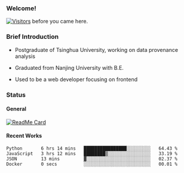 ### Welcome!

[![Visitors](https://visitor-badge.laobi.icu/badge?page_id=HermitSun.HermitSun)]() before you came here.

### Brief Introduction

- Postgraduate of Tsinghua University, working on data provenance analysis

- Graduated from Nanjing University with B.E.

- Used to be a web developer focusing on frontend

### Status

#### General

[![ReadMe Card](https://github-readme-stats.hermitsun.vercel.app/api?username=HermitSun&count_private=true&show_icons=true)]()

#### Recent Works

<!--START_SECTION:waka-->

```text
Python       6 hrs 14 mins   ████████████████░░░░░░░░░   64.43 %
JavaScript   3 hrs 12 mins   ████████▒░░░░░░░░░░░░░░░░   33.19 %
JSON         13 mins         ▓░░░░░░░░░░░░░░░░░░░░░░░░   02.37 %
Docker       0 secs          ░░░░░░░░░░░░░░░░░░░░░░░░░   00.01 %
```

<!--END_SECTION:waka-->
